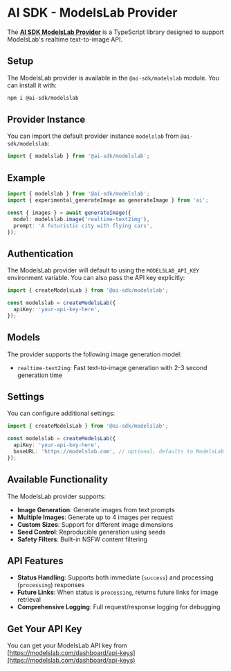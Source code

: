 # AI SDK - ModelsLab Provider

The **[AI SDK ModelsLab Provider](https://sdk.vercel.ai/docs/foundations/providers-and-models#providers)** is a TypeScript library designed to support ModelsLab's realtime text-to-image API.

## Setup

The ModelsLab provider is available in the `@ai-sdk/modelslab` module. You can install it with:

```bash
npm i @ai-sdk/modelslab
```

## Provider Instance

You can import the default provider instance `modelslab` from `@ai-sdk/modelslab`:

```ts
import { modelslab } from '@ai-sdk/modelslab';
```

## Example

```ts
import { modelslab } from '@ai-sdk/modelslab';
import { experimental_generateImage as generateImage } from 'ai';

const { images } = await generateImage({
  model: modelslab.image('realtime-text2img'),
  prompt: 'A futuristic city with flying cars',
});
```

## Authentication

The ModelsLab provider will default to using the `MODELSLAB_API_KEY` environment variable. You can also pass the API key explicitly:

```ts
import { createModelsLab } from '@ai-sdk/modelslab';

const modelslab = createModelsLab({
  apiKey: 'your-api-key-here',
});
```

## Models

The provider supports the following image generation model:

- `realtime-text2img`: Fast text-to-image generation with 2-3 second generation time

## Settings

You can configure additional settings:

```ts
import { createModelsLab } from '@ai-sdk/modelslab';

const modelslab = createModelsLab({
  apiKey: 'your-api-key-here',
  baseURL: 'https://modelslab.com', // optional, defaults to ModelsLab API
});
```

## Available Functionality

The ModelsLab provider supports:

- **Image Generation**: Generate images from text prompts
- **Multiple Images**: Generate up to 4 images per request
- **Custom Sizes**: Support for different image dimensions
- **Seed Control**: Reproducible generation using seeds
- **Safety Filters**: Built-in NSFW content filtering

## API Features

- **Status Handling**: Supports both immediate (`success`) and processing (`processing`) responses
- **Future Links**: When status is `processing`, returns future links for image retrieval
- **Comprehensive Logging**: Full request/response logging for debugging

## Get Your API Key

You can get your ModelsLab API key from [https://modelslab.com/dashboard/api-keys](https://modelslab.com/dashboard/api-keys)

